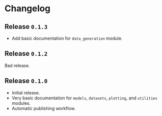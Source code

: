 # Changelog

## Release `0.1.3`

- Add basic documentation for `data_generation` module.

## Release `0.1.2`

Bad release.

## Release `0.1.0`

- Initial release.
- Very basic documentation for `models`, `datasets`, `plotting`, and `utilities` modules.
- Automatic publishing workflow.
